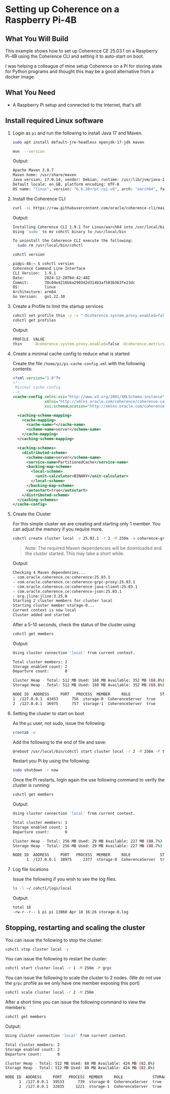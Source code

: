 # Setting up Coherence on a Raspberry Pi-4B

## What You Will Build

This example shows how to set up Coherence CE 25.03.1 on a Raspberry Pi-4B using the Coherence CLI and 
setting it to auto-start on boot.

I was helping a colleague of mine setup Coherence on a Pi for storing state for Python programs 
and thought this may be a good alternative from a docker image.

## What You Need

* A Raspberry Pi setup and connected to the Internet, that's all!

## Install required Linux software
 
1. Login as `pi` and run the following to install Java 17 and Maven.

   ```bash
   sudo apt install default-jre-headless openjdk-17-jdk maven
   ```
   
   ```bash
   mvn  --version
   ````       
   
   Output:
   ```bash
   Apache Maven 3.8.7
   Maven home: /usr/share/maven
   Java version: 17.0.14, vendor: Debian, runtime: /usr/lib/jvm/java-17-openjdk-arm64
   Default locale: en_GB, platform encoding: UTF-8
   OS name: "linux", version: "6.6.20+rpt-rpi-v8", arch: "aarch64", family: "unix"
   ```
   
2. Install the Coherence CLI

   ```bash
   curl -sL https://raw.githubusercontent.com/oracle/coherence-cli/main/scripts/install.sh | bash
   ```
      
   Output:
   ```bash
   Installing Coherence CLI 1.9.1 for Linux/aarch64 into /usr/local/bin ...
   Using 'sudo' to mv cohctl binary to /usr/local/bin

   To uninstall the Coherence CLI execute the following:
     sudo rm /usr/local/bin/cohctl
   ```
  
   ```bash
   cohctl version
   ``` 
   
   ```bash
   pi@pi-4b:~ $ cohctl version
   Coherence Command Line Interface
   CLI Version:  1.9.1
   Date:         2024-12-20T04:42:40Z
   Commit:       78c04e4216bba2903d2d314b3af583b363fe23dc
   OS:           linux
   Architecture: arm64
   Go Version:   go1.22.10
   ```
    
3. Create a Profile to limit the startup services

   ```bash
   cohctl set profile thin -y -v "-Dcoherence.system.proxy.enabled=false -Dcoherence.metrics.http.enabled=false"
   cohctl get profiles
   ``` 
   
   Output:
   ```bash
   PROFILE  VALUE
   thin     -Dcoherence.system.proxy.enabled=false -Dcoherence.metrics.http.enabled=false
   ```   
   
4. Create a minimal cache config to reduce what is started
   
   Create the file `/home/pi/pi-cache-config.xml` with the following contents:

   ```xml
   <?xml version="1.0"?>
   <!--
    Minimal cache config.
   -->
   <cache-config xmlns:xsi="http://www.w3.org/2001/XMLSchema-instance"
                 xmlns="http://xmlns.oracle.com/coherence/coherence-cache-config"
                 xsi:schemaLocation="http://xmlns.oracle.com/coherence/coherence-cache-config coherence-cache-config.xsd">
   
     <caching-scheme-mapping>
       <cache-mapping>
         <cache-name>*</cache-name>
         <scheme-name>server</scheme-name>
       </cache-mapping>
     </caching-scheme-mapping>
   
     <caching-schemes>
       <distributed-scheme>
         <scheme-name>server</scheme-name>
         <service-name>PartitionedCache</service-name>
         <backing-map-scheme>
           <local-scheme>
             <unit-calculator>BINARY</unit-calculator>
           </local-scheme>
         </backing-map-scheme>
         <autostart>true</autostart>
       </distributed-scheme>
     </caching-schemes>
   </cache-config>
   ```

5. Create the Cluster

   For this simple cluster we are creating and starting only 1 member. You can adjust the memory if you require more.

   ```bash
   cohctl create cluster local -v 25.03.1 -r 2 -M 256m -a coherence-grpc-proxy,coherence-java-client -s active -T 17 -P thin --cache-config /home/pi/pi-cache-config.xml
   ```      
   
   > Note: The required Maven dependencies will be downloaded and the cluster started. This may take a short while.
   
   Output:
   ```bash
   Checking 4 Maven dependencies...
   - com.oracle.coherence.ce:coherence:25.03.1
   - com.oracle.coherence.ce:coherence-grpc-proxy:25.03.1
   - com.oracle.coherence.ce:coherence-java-client:25.03.1
   - com.oracle.coherence.ce:coherence-json:25.03.1
   - org.jline:jline:3.25.0
   Starting 2 cluster members for cluster local
   Starting cluster member storage-0...
   Current context is now local
   Cluster added and started
   ```
   
   After a 5-10 seconds, check the status of the cluster using:

   ```bash
   cohctl get members
   ```
   
   Output: 
   ```bash
   Using cluster connection 'local' from current context.

   Total cluster members: 2
   Storage enabled count: 2
   Departure count:       0

   Cluster Heap - Total: 512 MB Used: 160 MB Available: 352 MB (68.8%)
   Storage Heap - Total: 512 MB Used: 160 MB Available: 352 MB (68.8%)

   NODE ID  ADDRESS     PORT   PROCESS  MEMBER     ROLE             STORAGE  MAX HEAP  USED HEAP  AVAIL HEAP
   1  /127.0.0.1  43453      756  storage-0  CoherenceServer  true       256 MB      94 MB      162 MB
   2  /127.0.0.1  36975      757  storage-1  CoherenceServer  true       256 MB      66 MB      190 MB
   ```
   
6. Setting the cluster to start on boot

   As the `pi` user, not sudo, issue the following:

   ```bash
   crontab -e
   ```                                                                   
   
   Add the following to the end of file and save:
                                                 
   ```bash
   @reboot /usr/local/bin/cohctl start cluster local -r 2 -M 256m -P thin
   ```    
   
   Restart you Pi by using the following:
   ```bash
   sudo shutdown -r now
   ```
   
   Once the Pi restarts, login again the use following command to verify the cluster is running:
   ```bash
   cohctl get members
   ```
   
   Output: 
   ```bash
   Using cluster connection 'local' from current context.
   
   Total cluster members: 1
   Storage enabled count: 1
   Departure count:       0
   
   Cluster Heap - Total: 256 MB Used: 29 MB Available: 227 MB (88.7%)
   Storage Heap - Total: 256 MB Used: 29 MB Available: 227 MB (88.7%)
   
   NODE ID  ADDRESS     PORT   PROCESS  MEMBER     ROLE             STORAGE  MAX HEAP  USED HEAP  AVAIL HEAP
         1  /127.0.0.1  38975     2377  storage-0  CoherenceServer  true       256 MB      29 MB      227 MB
   ```  
   
7. Log file locations

   Issue the following if you wish to see the log files.

   ```bash
   ls -l ~/.cohctl/logs/local
   ```  
   
   Output: 
   ```bash
   total 16
   -rw-r--r-- 1 pi pi 13060 Apr 18 16:26 storage-0.log
   ```

## Stopping, restarting and scaling the cluster
    
   You can issue the following to stop the cluster:

   ```bash
   cohctl stop cluster local -y
   ```

   You can issue the following to restart the cluster:
     
   ```bash
   cohctl start cluster local -r 1 -M 256m -P grpc
   ```

   You can issue the following to scale the cluster to 2 nodes. (We do not use the `grpc` profile as we only have one member exposing this port)
     
   ```bash
   cohctl scale cluster local -r 2 -M 256m
   ```

   After a short time you can issue the following command to view the members:

   ```bash
   cohctl get members
   ```
   
   Output:
   ```bash
   Using cluster connection 'local' from current context.
   
   Total cluster members: 2
   Storage enabled count: 2
   Departure count:       0
   
   Cluster Heap - Total: 512 MB Used: 88 MB Available: 424 MB (82.8%)
   Storage Heap - Total: 512 MB Used: 88 MB Available: 424 MB (82.8%)
   
   NODE ID  ADDRESS     PORT   PROCESS  MEMBER     ROLE             STORAGE  MAX HEAP  USED HEAP  AVAIL HEAP
         1  /127.0.0.1  39533      739  storage-0  CoherenceServer  true       256 MB      72 MB      184 MB
         2  /127.0.0.1  32835     1221  storage-1  CoherenceServer  true       256 MB      16 MB      240 MB
   ```



